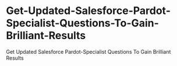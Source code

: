 # Get-Updated-Salesforce-Pardot-Specialist-Questions-To-Gain-Brilliant-Results
Get Updated Salesforce Pardot-Specialist Questions To Gain Brilliant Results
